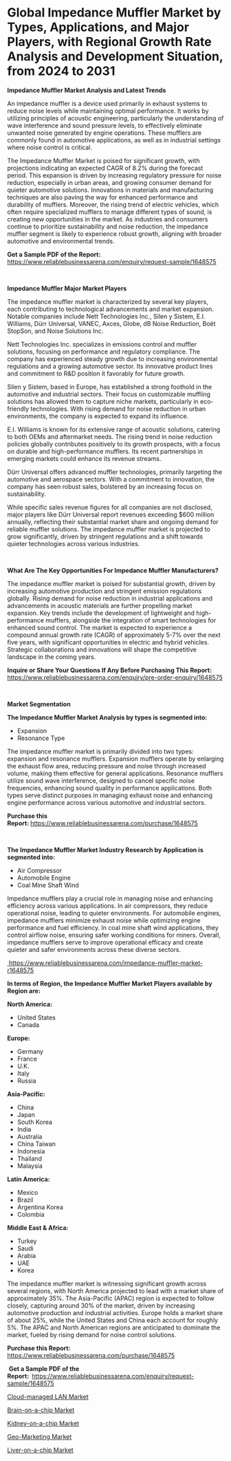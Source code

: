 <p><h1>Global Impedance Muffler Market by Types, Applications, and Major Players, with Regional Growth Rate Analysis and Development Situation, from 2024 to 2031</h1></p><p><strong>Impedance Muffler Market Analysis and Latest Trends</strong></p>
<p><p>An impedance muffler is a device used primarily in exhaust systems to reduce noise levels while maintaining optimal performance. It works by utilizing principles of acoustic engineering, particularly the understanding of wave interference and sound pressure levels, to effectively eliminate unwanted noise generated by engine operations. These mufflers are commonly found in automotive applications, as well as in industrial settings where noise control is critical.</p><p>The Impedance Muffler Market is poised for significant growth, with projections indicating an expected CAGR of 8.2% during the forecast period. This expansion is driven by increasing regulatory pressure for noise reduction, especially in urban areas, and growing consumer demand for quieter automotive solutions. Innovations in materials and manufacturing techniques are also paving the way for enhanced performance and durability of mufflers. Moreover, the rising trend of electric vehicles, which often require specialized mufflers to manage different types of sound, is creating new opportunities in the market. As industries and consumers continue to prioritize sustainability and noise reduction, the impedance muffler segment is likely to experience robust growth, aligning with broader automotive and environmental trends.</p></p>
<p><strong>Get a Sample PDF of the Report:&nbsp;</strong> <a href="https://www.reliablebusinessarena.com/enquiry/request-sample/1648575?utm_campaign=1332&utm_medium=2&utm_source=Github&utm_content=ia&utm_term=15102024&utm_id=impedance-muffler">https://www.reliablebusinessarena.com/enquiry/request-sample/1648575</a></p>
<p>&nbsp;</p>
<p><strong>Impedance Muffler Major Market Players</strong></p>
<p><p>The impedance muffler market is characterized by several key players, each contributing to technological advancements and market expansion. Notable companies include Nett Technologies Inc., Silen y Sistem, E.I. Williams, Dürr Universal, VANEC, Axces, Globe, dB Noise Reduction, Boët StopSon, and Noise Solutions Inc.</p><p>Nett Technologies Inc. specializes in emissions control and muffler solutions, focusing on performance and regulatory compliance. The company has experienced steady growth due to increasing environmental regulations and a growing automotive sector. Its innovative product lines and commitment to R&D position it favorably for future growth.</p><p>Silen y Sistem, based in Europe, has established a strong foothold in the automotive and industrial sectors. Their focus on customizable muffling solutions has allowed them to capture niche markets, particularly in eco-friendly technologies. With rising demand for noise reduction in urban environments, the company is expected to expand its influence.</p><p>E.I. Williams is known for its extensive range of acoustic solutions, catering to both OEMs and aftermarket needs. The rising trend in noise reduction policies globally contributes positively to its growth prospects, with a focus on durable and high-performance mufflers. Its recent partnerships in emerging markets could enhance its revenue streams.</p><p>Dürr Universal offers advanced muffler technologies, primarily targeting the automotive and aerospace sectors. With a commitment to innovation, the company has seen robust sales, bolstered by an increasing focus on sustainability.</p><p>While specific sales revenue figures for all companies are not disclosed, major players like Dürr Universal report revenues exceeding $600 million annually, reflecting their substantial market share and ongoing demand for reliable muffler solutions. The impedance muffler market is projected to grow significantly, driven by stringent regulations and a shift towards quieter technologies across various industries.</p></p>
<p>&nbsp;</p>
<p><strong>What Are The Key Opportunities For Impedance Muffler Manufacturers?</strong></p>
<p><p>The impedance muffler market is poised for substantial growth, driven by increasing automotive production and stringent emission regulations globally. Rising demand for noise reduction in industrial applications and advancements in acoustic materials are further propelling market expansion. Key trends include the development of lightweight and high-performance mufflers, alongside the integration of smart technologies for enhanced sound control. The market is expected to experience a compound annual growth rate (CAGR) of approximately 5-7% over the next five years, with significant opportunities in electric and hybrid vehicles. Strategic collaborations and innovations will shape the competitive landscape in the coming years.</p></p>
<p><strong>Inquire or Share Your Questions If Any Before Purchasing This Report:</strong> <a href="https://www.reliablebusinessarena.com/enquiry/pre-order-enquiry/1648575?utm_campaign=1332&utm_medium=2&utm_source=Github&utm_content=ia&utm_term=15102024&utm_id=impedance-muffler">https://www.reliablebusinessarena.com/enquiry/pre-order-enquiry/1648575</a></p>
<p>&nbsp;</p>
<p><strong>Market Segmentation</strong></p>
<p><strong>The Impedance Muffler Market Analysis by types is segmented into:</strong></p>
<p><ul><li>Expansion</li><li>Resonance Type</li></ul></p>
<p><p>The impedance muffler market is primarily divided into two types: expansion and resonance mufflers. Expansion mufflers operate by enlarging the exhaust flow area, reducing pressure and noise through increased volume, making them effective for general applications. Resonance mufflers utilize sound wave interference, designed to cancel specific noise frequencies, enhancing sound quality in performance applications. Both types serve distinct purposes in managing exhaust noise and enhancing engine performance across various automotive and industrial sectors.</p></p>
<p><strong>Purchase this Report:&nbsp;</strong><a href="https://www.reliablebusinessarena.com/purchase/1648575?utm_campaign=1332&utm_medium=2&utm_source=Github&utm_content=ia&utm_term=15102024&utm_id=impedance-muffler">https://www.reliablebusinessarena.com/purchase/1648575</a></p>
<p>&nbsp;</p>
<p><strong>The Impedance Muffler Market Industry Research by Application is segmented into:</strong></p>
<p><ul><li>Air Compressor</li><li>Automobile Engine</li><li>Coal Mine Shaft Wind</li></ul></p>
<p><p>Impedance mufflers play a crucial role in managing noise and enhancing efficiency across various applications. In air compressors, they reduce operational noise, leading to quieter environments. For automobile engines, impedance mufflers minimize exhaust noise while optimizing engine performance and fuel efficiency. In coal mine shaft wind applications, they control airflow noise, ensuring safer working conditions for miners. Overall, impedance mufflers serve to improve operational efficacy and create quieter and safer environments across these diverse sectors.</p></p>
<p><a href="https://www.reliablebusinessarena.com/impedance-muffler-market-r1648575?utm_campaign=1332&utm_medium=2&utm_source=Github&utm_content=ia&utm_term=15102024&utm_id=impedance-muffler">&nbsp;https://www.reliablebusinessarena.com/impedance-muffler-market-r1648575</a></p>
<p><strong>In terms of Region, the Impedance Muffler Market Players available by Region are:</strong></p>
<p>
    <p> <strong> North America: </strong>
        <ul>
            <li>United States</li>
            <li>Canada</li>
        </ul>
        </p> 
    <p> <strong> Europe: </strong>
        <ul>
            <li>Germany</li>
            <li>France</li>
            <li>U.K.</li>
            <li>Italy</li>
            <li>Russia</li>
        </ul>
        </p> 
    <p> <strong> Asia-Pacific: </strong>
        <ul>
            <li>China</li>
            <li>Japan</li>
            <li>South Korea</li>
            <li>India</li>
            <li>Australia</li>
            <li>China Taiwan</li>
            <li>Indonesia</li>
            <li>Thailand</li>
            <li>Malaysia</li>
        </ul>
        </p> 
    <p> <strong> Latin America: </strong>
        <ul>
            <li>Mexico</li>
            <li>Brazil</li>
            <li>Argentina Korea</li>
            <li>Colombia</li>
        </ul>
        </p> 
    <p> <strong> Middle East & Africa: </strong>
        <ul>
            <li>Turkey</li>
            <li>Saudi</li>
            <li>Arabia</li>
            <li>UAE</li>
            <li>Korea</li>
        </ul>
    </p>
    </p>
<p><p>The impedance muffler market is witnessing significant growth across several regions, with North America projected to lead with a market share of approximately 35%. The Asia-Pacific (APAC) region is expected to follow closely, capturing around 30% of the market, driven by increasing automotive production and industrial activities. Europe holds a market share of about 25%, while the United States and China each account for roughly 5%. The APAC and North American regions are anticipated to dominate the market, fueled by rising demand for noise control solutions.</p></p>
<p><strong>Purchase this Report: </strong><a href="https://www.reliablebusinessarena.com/purchase/1648575?utm_campaign=1332&utm_medium=2&utm_source=Github&utm_content=ia&utm_term=15102024&utm_id=impedance-muffler">https://www.reliablebusinessarena.com/purchase/1648575</a></p>
<p>&nbsp;<strong>Get a Sample PDF of the Report:&nbsp;&nbsp;</strong><a href="https://www.reliablebusinessarena.com/enquiry/request-sample/1648575?utm_campaign=1332&utm_medium=2&utm_source=Github&utm_content=ia&utm_term=15102024&utm_id=impedance-muffler">https://www.reliablebusinessarena.com/enquiry/request-sample/1648575</a></p>
<p><strong></strong></p>
<p><p><a href="https://www.linkedin.com/pulse/cloud-managed-lan-industry-sector-market-dynamics-future-coxme?trk=public_post_embed_feed-article-content&utm_campaign=1332&utm_medium=2&utm_source=Github&utm_content=ia&utm_term=15102024&utm_id=impedance-muffler">Cloud-managed LAN Market</a></p><p><a href="https://www.linkedin.com/pulse/brain-on-a-chip-market-global-regional-analysis-2024-2031-ziphe?trk=public_post_embed_feed-article-content&utm_campaign=1332&utm_medium=2&utm_source=Github&utm_content=ia&utm_term=15102024&utm_id=impedance-muffler">Brain-on-a-chip Market</a></p><p><a href="https://www.linkedin.com/pulse/global-kidney-on-a-chip-market-opportunities-forecast-period-yak9e?trk=public_post_embed_feed-article-content&utm_campaign=1332&utm_medium=2&utm_source=Github&utm_content=ia&utm_term=15102024&utm_id=impedance-muffler">Kidney-on-a-chip Market</a></p><p><a href="https://www.linkedin.com/pulse/geo-marketing-market-ecosystem-competitive-landscape-strategic-dk6ge?trk=public_post_embed_feed-article-content&utm_campaign=1332&utm_medium=2&utm_source=Github&utm_content=ia&utm_term=15102024&utm_id=impedance-muffler">Geo-Marketing Market</a></p><p><a href="https://www.linkedin.com/pulse/insights-liver-on-a-chip-market-size-which-expanding-111-cagr-r6buf?utm_campaign=1332&utm_medium=2&utm_source=Github&utm_content=ia&utm_term=15102024&utm_id=impedance-muffler">Liver-on-a-chip Market</a></p></p>